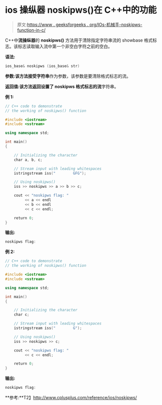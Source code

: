 # ios 操纵器 noskipws()在 C++中的功能

> 原文:[https://www . geeksforgeeks . org/IOs-机械手-noskipws-function-in-c/](https://www.geeksforgeeks.org/ios-manipulators-noskipws-function-in-c/)

C++中**流操纵器**的 **noskipws()** 方法用于清除指定字符串流的 showbase 格式标志。该标志读取输入流中第一个非空白字符之前的空白。

**语法:**

```cpp
ios_base& noskipws (ios_base& str)

```

**参数:**该方法接受**字符串**作为参数，该参数是要清除格式标志的流。

**返回值:**该方法返回设置了 noskipws 格式标志的**流**字符串。

**例 1:**

```cpp
// C++ code to demonstrate
// the working of noskipws() function

#include <iostream>
#include <sstream>

using namespace std;

int main()
{

    // Initializing the character
    char a, b, c;

    // Stream input with leading whitespaces
    istringstream iss("        GFG");

    // Using noskipws()
    iss >> noskipws >> a >> b >> c;

    cout << "noskipws flag: "
         << a << endl
         << b << endl
         << c << endl;

    return 0;
}
```

**输出:**

```cpp
noskipws flag:

```

**例 2:**

```cpp
// C++ code to demonstrate
// the working of noskipws() function

#include <iostream>
#include <sstream>

using namespace std;

int main()
{

    // Initializing the character
    char c;

    // Stream input with leading whitespaces
    istringstream iss("        G");

    // Using noskipws()
    iss >> noskipws >> c;

    cout << "noskipws flag: "
         << c << endl;

    return 0;
}
```

**输出:**

```cpp
noskipws flag:

```

**参考:**T2】http://www.cplusplus.com/reference/ios/noskipws/